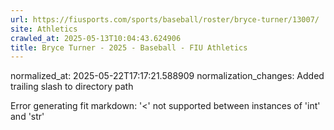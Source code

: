 ```yaml
---
url: https://fiusports.com/sports/baseball/roster/bryce-turner/13007/
site: Athletics
crawled_at: 2025-05-13T10:04:43.624906
title: Bryce Turner - 2025 - Baseball - FIU Athletics
---
```

normalized_at: 2025-05-22T17:17:21.588909
normalization_changes: Added trailing slash to directory path

Error generating fit markdown: '<' not supported between instances of 'int' and 'str'